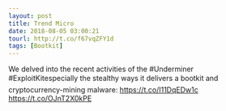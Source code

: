 ```yaml
---
layout: post
title: Trend Micro
date: 2018-08-05 03:00:21
tourl: http://t.co/f67vqZFY1d
tags: [Bootkit]
---
```

We delved into the recent activities of the #Underminer #ExploitKitespecially the stealthy ways it delivers a bootkit and cryptocurrency-mining malware: https://t.co/I11DqEDw1c https://t.co/OJnT2X0kPE